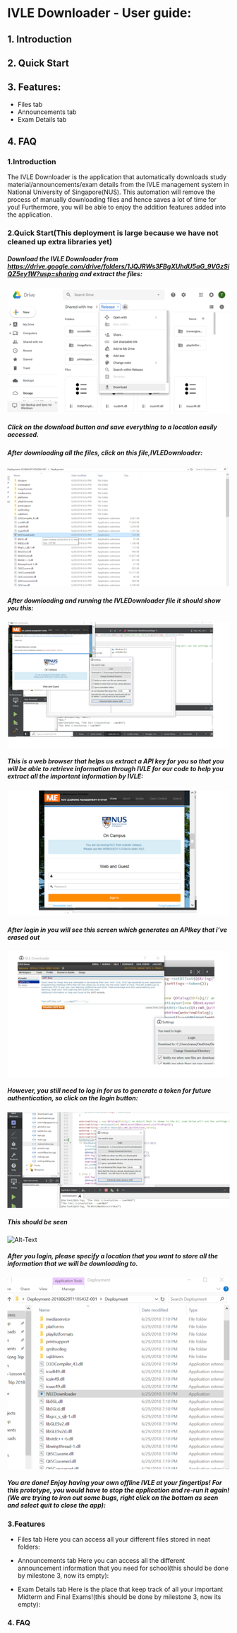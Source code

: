 # IVLE Downloader - User guide:
  ## 1. Introduction
  ## 2. Quick Start
  ## 3. Features:
* Files tab
* Announcements tab
* Exam Details tab
## 4. FAQ

### 1.Introduction
The IVLE Downloader is the application that automatically downloads study material/announcements/exam details from the IVLE management system in National University of Singapore(NUS). This automation will remove the process of manually downloading files and hence saves a lot of time for you! Furthermore, you will be able to enjoy the addition features added into the application.

### 2.Quick Start(This deployment is large because we have not cleaned up extra libraries yet)
##### Download the IVLE Downloader from https://drive.google.com/drive/folders/1JQJRWs3FBgXUhdU5aG_9VGzSiQZ5ey1W?usp=sharing and extract the files:
![Alt-Text](https://github.com/Geraldcdx/IVLEDownloader/blob/master/docs/pics/Deployment.png)

##### Click on the download button and save everything to a location easily accessed.
##### After downloading all the files, click on this file,IVLEDownloader:
![Alt-Text](https://github.com/Geraldcdx/IVLEDownloader/blob/master/docs/pics/Files.png)

##### After downloading and running the IVLEDownloader file it should show you this:
![Alt-Text](https://github.com/Geraldcdx/IVLEDownloader/blob/master/docs/pics/login.png)

##### This is a web browser that helps us extract a API key for you so that you will be able to retrieve information through IVLE for our code to help you extract all the important information by IVLE:
![Alt-Text](https://github.com/Geraldcdx/IVLEDownloader/blob/master/docs/pics/IVLElogin.png)

##### After login in you will see this screen which generates an APIkey that i’ve erased out
![Alt-Text](https://github.com/Geraldcdx/IVLEDownloader/blob/master/docs/pics/APIKEY.png)

##### However, you still need to log in for us to generate a token for future authentication, so click on the login button:
![Alt-Text](https://github.com/Geraldcdx/IVLEDownloader/blob/master/docs/pics/normallogin.png)

##### This should be seen
![Alt-Text](https://github.com/Geraldcdx/IVLEDownloader/blob/master/docs/pics/IVLElogin2.png)

##### After you login, please specify a location that you want to store all the information that we will be downloading to.
![Alt-Text](https://github.com/Geraldcdx/IVLEDownloader/blob/master/docs/pics/restart.png)

##### You are done! Enjoy having your own offline IVLE at your fingertips! For this prototype, you would have to stop the application and re-run it again!(We are trying to iron out some bugs, right click on the bottom as seen and select quit to close the app):


### 3.Features
* Files tab
Here you can access all your different files stored in neat folders:

*  Announcements tab
Here you can access all the different announcement information that you need for school(this should be done by milestone 3, now its empty):



* Exam Details tab
Here is the place that keep track of all your important Midterm and Final Exams!(this should be done by milestone 3, now its empty):

### 4. FAQ
